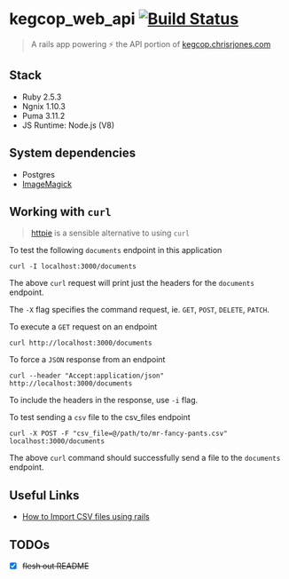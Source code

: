 # kegcop_web_api [![Build Status](https://travis-ci.org/ipatch/kegcop-web.svg?branch=master)](https://travis-ci.org/ipatch/kegcop-web)

> A rails app powering ⚡️ the API portion of [kegcop.chrisrjones.com](kegcop.chrisrjones.com)

<a id="stack"></a>

## Stack

- Ruby 2.5.3
- Ngnix 1.10.3
- Puma 3.11.2
- JS Runtime: Node.js (V8)

<a id="system-deps"></a>

## System dependencies

- Postgres
- [ImageMagick](https://github.com/ImageMagick/ImageMagick)

<a id="working-with-curl"></a>

## Working with `curl`

> [httpie](https://github.com/jakubroztocil/httpie) is a sensible alternative to using `curl`

To test the following `documents` endpoint in this application

```shell
curl -I localhost:3000/documents
```

The above `curl` request will print just the headers for the `documents` endpoint.

The `-X` flag specifies the command request, ie. `GET`, `POST`, `DELETE`, `PATCH`.

To execute a `GET` request on an endpoint

```shell
curl http://localhost:3000/documents
```

To force a `JSON` response from an endpoint

```shell
curl --header "Accept:application/json" http://localhost:3000/documents
```

To include the headers in the response, use `-i` flag.

To test sending a `csv` file to the csv_files endpoint

```shell
curl -X POST -F "csv_file=@/path/to/mr-fancy-pants.csv" localhost:3000/documents
```

The above `curl` command should successfully send a file to the `documents` endpoint.

<a id="useful-links"></a>

## Useful Links

- [How to Import CSV files using rails](http://www.mattmorgante.com/technology/csv)

## TODOs

- [x] ~~flesh out README~~
